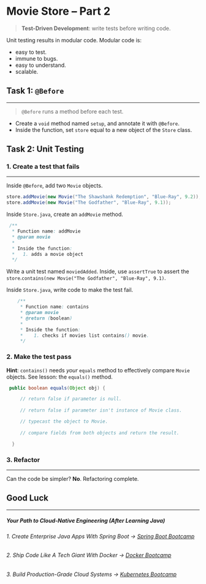# Movie Store – Part 2

> **Test-Driven Development**: write tests before writing code.

Unit testing results in modular code. Modular code is:
- easy to test.
- immune to bugs.
- easy to understand.
- scalable.

## Task 1: `@Before`
------
> `@Before` runs a method before each test.

- Create a `void` method named `setup`, and annotate it with `@Before`.
- Inside the function, set `store` equal to a new object of the `Store` class.

## Task 2: Unit Testing
### 1. Create a test that fails
---

Inside `@Before`, add two `Movie` objects. 
   ```java
   store.addMovie(new Movie("The Shawshank Redemption", "Blue-Ray", 9.2));
   store.addMovie(new Movie("The Godfather", "Blue-Ray", 9.1));
   ```

Inside `Store.java`, create an `addMovie` method.

```java
 /**
  * Function name: addMovie
  * @param movie 
  * 
  * Inside the function:
  *   1. adds a movie object
  */
```

Write a unit test named `moviedAdded`. Inside, use `assertTrue` to assert the `store`.`contains(new Movie("The Godfather", "Blue-Ray", 9.1)`.


Inside `Store.java`, write code to make the test fail.

```java
    /**
     * Function name: contains
     * @param movie
     * @return (boolean)
     * 
     * Inside the function:
     *    1. checks if movies list contains() movie.
     */
 ```


### 2. Make the test pass 

**Hint**: `contains()` needs *your* `equals` method to effectively compare `Movie` objects. See lesson: the `equals()` method.

```java
 public boolean equals(Object obj) {    

     // return false if parameter is null.
        
     // return false if parameter isn't instance of Movie class.

     // typecast the object to Movie.
        
     // compare fields from both objects and return the result.

  }
```

### 3. Refactor
--- 
Can the code be simpler? **No**. Refactoring complete.

## Good Luck
--------
##### Your Path to Cloud-Native Engineering (After Learning Java)
###### 1. Create Enterprise Java Apps With Spring Boot → [Spring Boot Bootcamp](https://www.udemy.com/course/the-complete-spring-boot-development-bootcamp/?couponCode=SPRING_BOOTCAMP)
###### 2. Ship Code Like A Tech Giant With Docker → [Docker Bootcamp](https://www.udemy.com/course/docker-bootcamp-conquer-docker-with-real-world-projects/?couponCode=DOCKER_BOOTCAMP)
###### 3. Build Production-Grade Cloud Systems → [Kubernetes Bootcamp](https://kubernetestraining.io/)